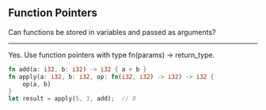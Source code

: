 ## Function Pointers

Can functions be stored in variables and passed as arguments?

---

Yes. Use function pointers with type fn(params) -> return_type.

```rust
fn add(a: i32, b: i32) -> i32 { a + b }
fn apply(a: i32, b: i32, op: fn(i32, i32) -> i32) -> i32 {
    op(a, b)
}
let result = apply(5, 3, add);  // 8
```

